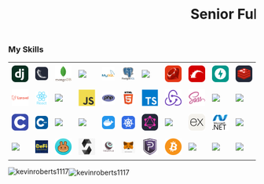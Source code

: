 <marquee><h1 align="center" dir="auto"> Senior Full Stack Web Developer | AI engineer </h1></marquee>
<p align="center">
  <h3 align="left">My Skills</h3>
<table>
    <tr width='50' height='50'>
      <td><img src="https://github.com/tandpfun/skill-icons/blob/main/icons/Django.svg?raw=true" width="50"></td>
      <td><img src="https://github.com/tandpfun/skill-icons/blob/main/icons/Flask-Dark.svg?raw=true" width="50"></td>
      <td><img src="https://raw.githubusercontent.com/devicons/devicon/master/icons/mongodb/mongodb-original-wordmark.svg" width="50"/></td>
      <td><img src="https://www.vectorlogo.zone/logos/firebase/firebase-icon.svg" width="50"/></td>
      <td><img src="https://raw.githubusercontent.com/devicons/devicon/master/icons/mysql/mysql-original-wordmark.svg" width="50"/></td>
      <td><img src="https://raw.githubusercontent.com/devicons/devicon/master/icons/postgresql/postgresql-original-wordmark.svg" width="50"/></td>
      <td><img src="https://user-images.githubusercontent.com/74038190/212257472-08e52665-c503-4bd9-aa20-f5a4dae769b5.gif" width="50"></td>
      <td><img src="https://github.com/tandpfun/skill-icons/blob/main/icons/Ruby.svg?raw=true" width="50"></td>
      <td><img src="https://github.com/tandpfun/skill-icons/blob/main/icons/Rails.svg?raw=true" width="50"></td>
      <td><img src="https://github.com/tandpfun/skill-icons/blob/main/icons/FastAPI.svg?raw=true" width="50"></td>
      <td><img src="https://github.com/tandpfun/skill-icons/blob/main/icons/Redis-Dark.svg?raw=true" width="50"></td>
    </tr>
    <tr width='50' height='50'>
      <td><img src="https://raw.githubusercontent.com/devicons/devicon/master/icons/laravel/laravel-original-wordmark.svg" width="50"/></td>
      <td><img src="https://raw.githubusercontent.com/devicons/devicon/master/icons/react/react-original-wordmark.svg" width="50"/></td>
      <td><img src="https://user-images.githubusercontent.com/74038190/212257467-871d32b7-e401-42e8-a166-fcfd7baa4c6b.gif" width="50"/></td>
      <td><img src="https://raw.githubusercontent.com/devicons/devicon/master/icons/javascript/javascript-original.svg" width="50"/></td>
      <td><img src="https://raw.githubusercontent.com/devicons/devicon/master/icons/php/php-original.svg" width="50"/></td>
      <td><img src="https://raw.githubusercontent.com/devicons/devicon/master/icons/html5/html5-original-wordmark.svg" width="50"/></td>
      <td><img src="https://raw.githubusercontent.com/devicons/devicon/master/icons/typescript/typescript-original.svg" width="50"/></td>
      <td><img src="https://raw.githubusercontent.com/devicons/devicon/master/icons/redux/redux-original.svg" width="50"/></td>
      <td><img src="https://raw.githubusercontent.com/devicons/devicon/master/icons/sass/sass-original.svg" width="50"/></td>
      <td><img src="https://www.vectorlogo.zone/logos/tailwindcss/tailwindcss-icon.svg" width="50"/></td>
      <td><img src="https://user-images.githubusercontent.com/74038190/212257460-738ff738-247f-4445-a718-cdd0ca76e2db.gif" width="50"/></td>
    </tr>
    <tr width='50' height='50'>
      <td><img src="https://github.com/tandpfun/skill-icons/blob/main/icons/C.svg?raw=true" width="50"></td>
      <td><img src="https://github.com/tandpfun/skill-icons/blob/main/icons/CPP.svg?raw=true" width="50"></td>
      <td><img src="https://www.vectorlogo.zone/logos/figma/figma-icon.svg" width="50"/></td>
      <td><img src="https://www.chartjs.org/media/logo-title.svg" width="50"/></td>
      <td><img src="https://github.com/tandpfun/skill-icons/blob/main/icons/Docker.svg?raw=true" width="50"></td>
      <td><img src="https://github.com/tandpfun/skill-icons/blob/main/icons/Kubernetes.svg?raw=true" width="50"></td>
      <td><img src="https://github.com/tandpfun/skill-icons/blob/main/icons/GraphQL-Dark.svg?raw=true" width="50"></td>
      <td><img src="https://user-images.githubusercontent.com/74038190/212281775-b468df30-4edc-4bf8-a4ee-f52e1aaddc86.gif" width="50"/></td>
      <td><img src="https://github.com/tandpfun/skill-icons/blob/main/icons/ExpressJS-Light.svg?raw=true" width="50"></td>
      <td><img src="https://raw.githubusercontent.com/devicons/devicon/master/icons/dot-net/dot-net-original-wordmark.svg" width="50"/></td>
      <td><img src="https://user-images.githubusercontent.com/74038190/212281763-e6ecd7ef-c4aa-45b6-a97c-f33f6bb592bd.gif" width="50"/></td>
    </tr>
      <tr width='50' height='50'>
      <td><img src="https://user-images.githubusercontent.com/74038190/216649417-9acc58df-9186-4132-ad43-819a57babb67.gif" width="50"></td>
      <td><img src="https://github.com/kroim/profile/blob/master/icons/icon_defi.png?raw=true" width="50"></td>
      <td><img src="https://github.com/kroim/profile/blob/master/icons/icon_pancake.png?raw=true" width="50"></td>
      <td><img src="https://github.com/kroim/profile/blob/master/icons/icon_solidity.png?raw=true" width="50"></td>
      <td><img src="https://github.com/kroim/profile/blob/master/icons/icon_truffle.png?raw=true" width="50"></td>
      <td><img src="https://github.com/kroim/profile/blob/master/icons/icon_metamask.png?raw=true" width="50"></td>
      <td><img src="https://github.com/kroim/profile/blob/master/icons/icon_pivx.png?raw=true" width="50"></td>
      <td><img src="https://github.com/kroim/profile/blob/master/icons/icon_bitcoin.png?raw=true" width="50"></td>
      <td><img src="https://user-images.githubusercontent.com/74038190/212257454-16e3712e-945a-4ca2-b238-408ad0bf87e6.gif" width="50"></td>
      <td><img src="https://user-images.githubusercontent.com/74038190/212280823-79088828-a258-4a4d-8d6c-96315d5a07af.gif" width="50"></td>
      <td><img src="https://cdn.iconscout.com/icon/free/png-128/vue-282497.png" width="50"></td>
    </tr>
</table>
<p><img align="left" src="https://github-readme-stats.vercel.app/api/top-langs?username=kevinroberts1117&show_icons=true&locale=en&layout=compact" alt="kevinroberts1117" /></p>
<p><img align="center" src="https://github-readme-stats.vercel.app/api?username=kevinroberts1117&show_icons=true&hide=contribs,prs&cache_seconds=86400&theme=ambient_gradient" alt="kevinroberts1117" /></p>

